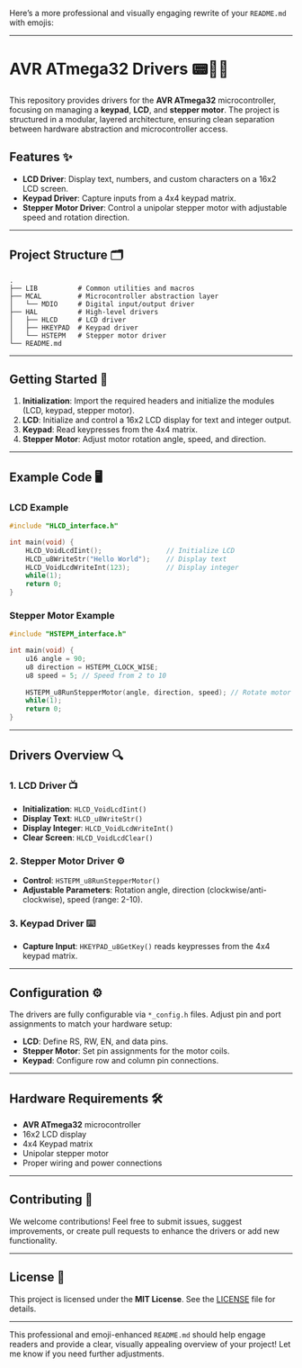 Here’s a more professional and visually engaging rewrite of your `README.md` with emojis:

---

# AVR ATmega32 Drivers 📟🔢🔧

This repository provides drivers for the **AVR ATmega32** microcontroller, focusing on managing a **keypad**, **LCD**, and **stepper motor**. The project is structured in a modular, layered architecture, ensuring clean separation between hardware abstraction and microcontroller access.

## Features ✨
- **LCD Driver**: Display text, numbers, and custom characters on a 16x2 LCD screen.
- **Keypad Driver**: Capture inputs from a 4x4 keypad matrix.
- **Stepper Motor Driver**: Control a unipolar stepper motor with adjustable speed and rotation direction.

---

## Project Structure 🗂️
```plaintext
.
├── LIB          # Common utilities and macros
├── MCAL         # Microcontroller abstraction layer
│   └── MDIO     # Digital input/output driver
├── HAL          # High-level drivers
│   ├── HLCD     # LCD driver
│   ├── HKEYPAD  # Keypad driver
│   └── HSTEPM   # Stepper motor driver
└── README.md
```

---

## Getting Started 🚀

1. **Initialization**: Import the required headers and initialize the modules (LCD, keypad, stepper motor).
2. **LCD**: Initialize and control a 16x2 LCD display for text and integer output.
3. **Keypad**: Read keypresses from the 4x4 matrix.
4. **Stepper Motor**: Adjust motor rotation angle, speed, and direction.

---

## Example Code 🖥️

### LCD Example
```c
#include "HLCD_interface.h"

int main(void) {
    HLCD_VoidLcdIint();                // Initialize LCD
    HLCD_u8WriteStr("Hello World");    // Display text
    HLCD_VoidLcdWriteInt(123);         // Display integer
    while(1);
    return 0;
}
```

### Stepper Motor Example
```c
#include "HSTEPM_interface.h"

int main(void) {
    u16 angle = 90;
    u8 direction = HSTEPM_CLOCK_WISE;
    u8 speed = 5; // Speed from 2 to 10
    
    HSTEPM_u8RunStepperMotor(angle, direction, speed); // Rotate motor 90° clockwise at speed 5
    while(1);
    return 0;
}
```

---

## Drivers Overview 🔍

### 1. LCD Driver 📺
- **Initialization**: `HLCD_VoidLcdIint()`
- **Display Text**: `HLCD_u8WriteStr()`
- **Display Integer**: `HLCD_VoidLcdWriteInt()`
- **Clear Screen**: `HLCD_VoidLcdClear()`

### 2. Stepper Motor Driver ⚙️
- **Control**: `HSTEPM_u8RunStepperMotor()`
- **Adjustable Parameters**: Rotation angle, direction (clockwise/anti-clockwise), speed (range: 2-10).

### 3. Keypad Driver ⌨️
- **Capture Input**: `HKEYPAD_u8GetKey()` reads keypresses from the 4x4 keypad matrix.

---

## Configuration ⚙️

The drivers are fully configurable via `*_config.h` files. Adjust pin and port assignments to match your hardware setup:

- **LCD**: Define RS, RW, EN, and data pins.
- **Stepper Motor**: Set pin assignments for the motor coils.
- **Keypad**: Configure row and column pin connections.

---

## Hardware Requirements 🛠️

- **AVR ATmega32** microcontroller
- 16x2 LCD display
- 4x4 Keypad matrix
- Unipolar stepper motor
- Proper wiring and power connections

---

## Contributing 🤝

We welcome contributions! Feel free to submit issues, suggest improvements, or create pull requests to enhance the drivers or add new functionality.

---

## License 📄

This project is licensed under the **MIT License**. See the [LICENSE](LICENSE) file for details.

---

This professional and emoji-enhanced `README.md` should help engage readers and provide a clear, visually appealing overview of your project! Let me know if you need further adjustments.
